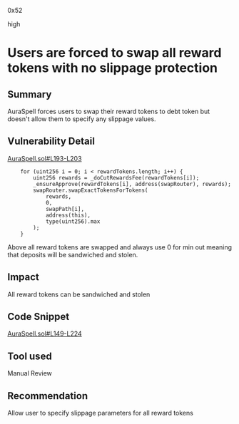 0x52

high

# Users are forced to swap all reward tokens with no slippage protection

## Summary

AuraSpell forces users to swap their reward tokens to debt token but doesn't allow them to specify any slippage values.

## Vulnerability Detail

[AuraSpell.sol#L193-L203
](https://github.com/sherlock-audit/2023-04-blueberry/blob/main/blueberry-core/contracts/spell/AuraSpell.sol#L193-L203)

        for (uint256 i = 0; i < rewardTokens.length; i++) {
            uint256 rewards = _doCutRewardsFee(rewardTokens[i]);
            _ensureApprove(rewardTokens[i], address(swapRouter), rewards);
            swapRouter.swapExactTokensForTokens(
                rewards,
                0,
                swapPath[i],
                address(this),
                type(uint256).max
            );
        }

Above all reward tokens are swapped and always use 0 for min out meaning that deposits will be sandwiched and stolen.

## Impact

All reward tokens can be sandwiched and stolen

## Code Snippet

[AuraSpell.sol#L149-L224](https://github.com/sherlock-audit/2023-04-blueberry/blob/main/blueberry-core/contracts/spell/AuraSpell.sol#L149-L224)

## Tool used

Manual Review

## Recommendation

Allow user to specify slippage parameters for all reward tokens